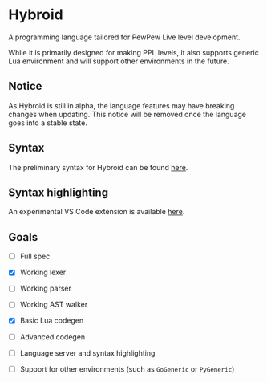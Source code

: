 # Hybroid

A programming language tailored for PewPew Live level development.

While it is primarily designed for making PPL levels, it also supports generic Lua environment and will support other environments in the future.

## Notice

As Hybroid is still in alpha, the language features may have breaking changes when updating. This notice will be removed once the language goes into a stable state.

## Syntax

The preliminary syntax for Hybroid can be found [here](spec/syntax.md).

## Syntax highlighting

An experimental VS Code extension is available [here](https://github.com/pewpewlive/hybroid-vscode).

## Goals

- [ ] Full spec

- [x] Working lexer

- [ ] Working parser

- [ ] Working AST walker

- [x] Basic Lua codegen

- [ ] Advanced codegen

- [ ] Language server and syntax highlighting

- [ ] Support for other environments (such as `GoGeneric` or `PyGeneric`)
